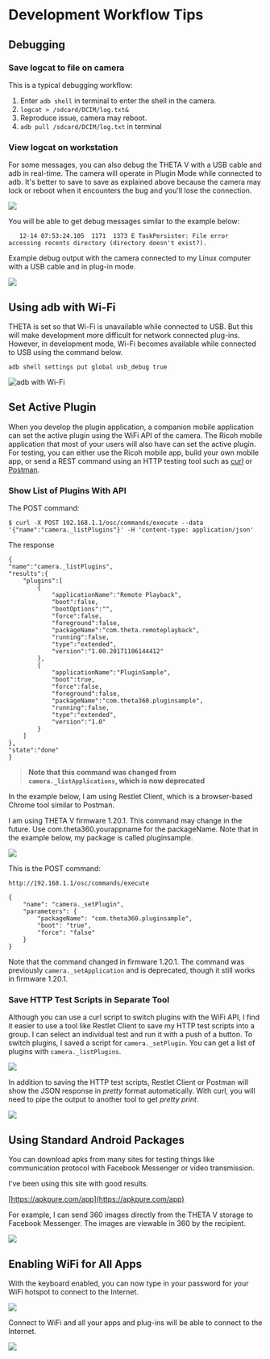 # Development Workflow Tips

## Debugging

### Save logcat to file on camera

This is a typical debugging workflow:

1. Enter `adb shell` in terminal to enter the shell in the camera.
2. `logcat > /sdcard/DCIM/log.txt&`
3. Reproduce issue, camera may reboot.
4. `adb pull /sdcard/DCIM/log.txt` in terminal 


### View logcat on workstation

For some messages, you can also debug the THETA V with a USB 
cable and adb in real-time. The camera will 
operate in Plugin Mode while connected to adb. It's better to
save to save as explained above because the camera may lock or 
reboot when it encounters the bug and you'll lose the connection.

![](img/debug/debug-connection.png)

You will be able to get debug messages similar to the example below:

       12-14 07:53:24.105  1171  1373 E TaskPersister: File error accessing recents directory (directory doesn't exist?).

Example debug output with the camera connected to my Linux computer with a USB cable 
and in plug-in mode.

![](img/debug/debug-screen.png)


## Using adb with Wi-Fi

THETA is set so that Wi-Fi is unavailable while connected to USB. But this will make development more difficult for network connected plug-ins. However, in development mode, Wi-Fi becomes available while connected to USB using the command below.

    adb shell settings put global usb_debug true

![adb with Wi-Fi](workflow/img/adb-with-wifi.png)



## Set Active Plugin

When you develop the plugin application, a companion mobile application can set the active plugin using the
WiFi API of the camera. The Ricoh mobile application that
most of your users will also have can set the active plugin. For
testing, you can either use the Ricoh mobile app, build your own mobile app, or send a REST command
using an HTTP testing tool such as 
[curl](https://curl.haxx.se/)  or [Postman](https://www.getpostman.com/). 



### Show List of Plugins With API

The POST command:

    $ curl -X POST 192.168.1.1/osc/commands/execute --data '{"name":"camera._listPlugins"}' -H 'content-type: application/json'

The response

    {
    "name":"camera._listPlugins",
    "results":{
        "plugins":[
            {
                "applicationName":"Remote Playback",
                "boot":false,
                "bootOptions":"",
                "force":false,
                "foreground":false,
                "packageName":"com.theta.remoteplayback",
                "running":false,
                "type":"extended",
                "version":"1.00.20171106144412"
            },
            {
                "applicationName":"PluginSample",
                "boot":true,
                "force":false,
                "foreground":false,
                "packageName":"com.theta360.pluginsample",
                "running":false,
                "type":"extended",
                "version":"1.0"
            }
        ]
    },
    "state":"done"
    }

> __Note that this command was changed from `camera._listApplications`, which is now deprecated__



In the example below, I am using 
Restlet Client, which is a browser-based Chrome tool similar to Postman.

I am using THETA V firmware 1.20.1. This command may change in the future.  Use com.theta360.yourappname for the packageName. Note that in the example below, my package is called pluginsample.

![](img/use/setPlugin.png)

This is the POST command:

    http://192.168.1.1/osc/commands/execute

    {
        "name": "camera._setPlugin",
        "parameters": {
            "packageName": "com.theta360.pluginsample",
            "boot": "true",
            "force": "false"
        }
    }

Note that the command changed in firmware 1.20.1. The command 
was previously `camera._setApplication` and is deprecated, though it 
still works in firmware 1.20.1.


### Save HTTP Test Scripts in Separate Tool 

Although you can use a curl script to switch plugins with the WiFi API,
I find it easier to use a tool like 
Restlet Client to save my HTTP test scripts into a group. I can select an
individual test and run it with a push of a button. To switch plugins, I 
saved a script for  `camera._setPlugin`. You can get a list of plugins with 
`camera._listPlugins`.

![](img/custom/restlet-client.png)

In addition to saving the HTTP test scripts, Restlet Client or Postman will show the
JSON response in *pretty* format automatically. With curl, you will need to
pipe the output to another tool to get *pretty print*.

![](img/custom/restlet-client-response.png)

## Using Standard Android Packages
You can download apks from many sites for testing things like 
communication protocol with Facebook Messenger or video transmission.

I've been using this site with good results.

[https://apkpure.com/app](https://apkpure.com/app)

For example, I can send 360 images directly from the THETA V storage to Facebook Messenger.
The images are viewable in 360 by the recipient.

![](img/workflow/facebook-messenger.png)



## Enabling WiFi for All Apps

With the keyboard enabled, you can now type in your password for your WiFi hotspot to connect to the Internet.

![](img/workflow/wifi/wlan-switch.png)

Connect to WiFi and all your apps and plug-ins will be able to connect to the Internet.

![](img/workflow/wifi/wifi-connected.png)


